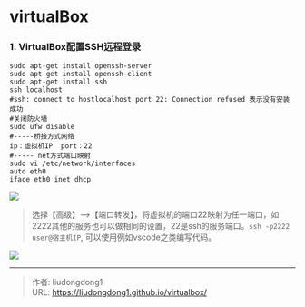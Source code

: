 # virtualBox


### 1. VirtualBox配置SSH远程登录

```shell
sudo apt-get install openssh-server
sudo apt-get install openssh-client
sudo apt-get install ssh
ssh localhost  
#ssh: connect to hostlocalhost port 22: Connection refused 表示没有安装成功
#关闭防火墙
sudo ufw disable
#-----桥接方式网络
ip：虚拟机IP  port：22
#----- net方式端口映射
sudo vi /etc/network/interfaces
auto eth0
iface eth0 inet dhcp

```

![](https://gitee.com/github-25970295/blogImage/raw/master/img/image-20201216204330355.png)

> 选择【高级】-->【端口转发】，将虚拟机的端口22映射为任一端口，如2222其他的服务也可以做相同的设置，22是ssh的服务端口。`ssh -p2222 user@宿主机IP`, 可以使用例如vscode之类编写代码。

![](https://gitee.com/github-25970295/blogImage/raw/master/img/image-20201216204425002.png)



---

> 作者: liudongdong1  
> URL: https://liudongdong1.github.io/virtualbox/  

